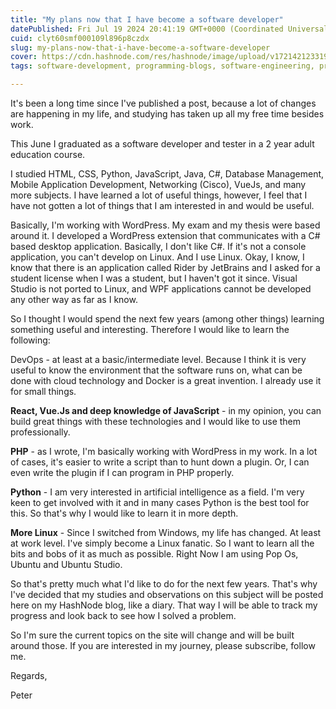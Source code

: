 ```yaml
---
title: "My plans now that I have become a software developer"
datePublished: Fri Jul 19 2024 20:41:19 GMT+0000 (Coordinated Universal Time)
cuid: clyt60smf000109l896p8czdx
slug: my-plans-now-that-i-have-become-a-software-developer
cover: https://cdn.hashnode.com/res/hashnode/image/upload/v1721421233197/baf562d3-4a14-465a-a130-f9be7736779b.jpeg
tags: software-development, programming-blogs, software-engineering, programming-languages

---
```


It's been a long time since I've published a post, because a lot of changes are happening in my life, and studying has taken up all my free time besides work.

This June I graduated as a software developer and tester in a 2 year adult education course.

I studied HTML, CSS, Python, JavaScript, Java, C#, Database Management, Mobile Application Development, Networking (Cisco), VueJs, and many more subjects. I have learned a lot of useful things, however, I feel that I have not gotten a lot of things that I am interested in and would be useful.

Basically, I'm working with WordPress. My exam and my thesis were based around it. I developed a WordPress extension that communicates with a C# based desktop application. Basically, I don't like C#. If it's not a console application, you can't develop on Linux. And I use Linux. Okay, I know, I know that there is an application called Rider by JetBrains and I asked for a student license when I was a student, but I haven't got it since. Visual Studio is not ported to Linux, and WPF applications cannot be developed any other way as far as I know.

So I thought I would spend the next few years (among other things) learning something useful and interesting. Therefore I would like to learn the following:

DevOps - at least at a basic/intermediate level. Because I think it is very useful to know the environment that the software runs on, what can be done with cloud technology and Docker is a great invention. I already use it for small things.

**React, Vue.Js and deep knowledge of JavaScript** \- in my opinion, you can build great things with these technologies and I would like to use them professionally.

**PHP** - as I wrote, I'm basically working with WordPress in my work. In a lot of cases, it's easier to write a script than to hunt down a plugin. Or, I can even write the plugin if I can program in PHP properly.

**Python** - I am very interested in artificial intelligence as a field. I'm very keen to get involved with it and in many cases Python is the best tool for this. So that's why I would like to learn it in more depth.

**More Linux** - Since I switched from Windows, my life has changed. At least at work level. I've simply become a Linux fanatic. So I want to learn all the bits and bobs of it as much as possible. Right Now I am using Pop Os, Ubuntu and Ubuntu Studio.

So that's pretty much what I'd like to do for the next few years. That's why I've decided that my studies and observations on this subject will be posted here on my HashNode blog, like a diary. That way I will be able to track my progress and look back to see how I solved a problem.

So I'm sure the current topics on the site will change and will be built around those. If you are interested in my journey, please subscribe, follow me.

Regards,

Peter